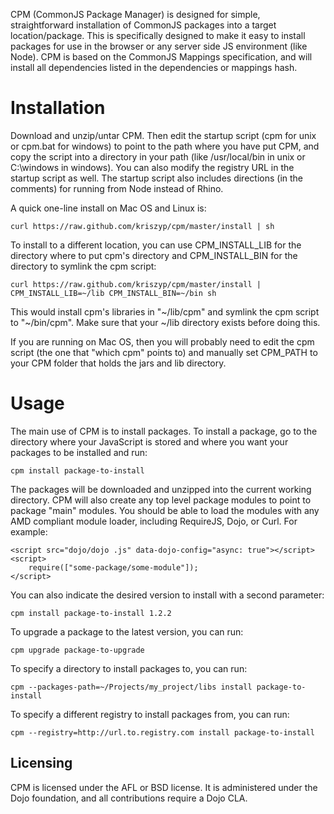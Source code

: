 CPM (CommonJS Package Manager) is designed for simple, straightforward installation
of CommonJS packages into a target location/package. This is specifically designed to
make it easy to install packages for use in the browser or any server side JS
environment (like Node). CPM is based on the CommonJS Mappings specification,
and will install all dependencies listed in the dependencies or mappings hash.

# Installation

Download and unzip/untar CPM. Then edit the startup script (cpm for unix or cpm.bat
for windows) to point to the path where you have put CPM, and copy the script into
a directory in your path (like /usr/local/bin in unix or C:\windows in windows). You
can also modify the registry URL in the startup script as well. The startup script also
includes directions (in the comments) for running from Node instead of Rhino.

A quick one-line install on Mac OS and Linux is:

	curl https://raw.github.com/kriszyp/cpm/master/install | sh

To install to a different location, you can use CPM_INSTALL_LIB for the directory where
to put cpm's directory and CPM_INSTALL_BIN for the directory to symlink the cpm script:

    curl https://raw.github.com/kriszyp/cpm/master/install | CPM_INSTALL_LIB=~/lib CPM_INSTALL_BIN=~/bin sh

This would install cpm's libraries in "~/lib/cpm" and symlink the cpm script to "~/bin/cpm".
Make sure that your ~/lib directory exists before doing this.

If you are running on Mac OS, then you will probably need to edit the cpm script (the one
that "which cpm" points to) and manually set CPM_PATH to your CPM folder that holds the 
jars and lib directory.  

# Usage

The main use of CPM is to install packages. To install a package, go to the directory
where your JavaScript is stored and where you want your packages to be installed and run:

    cpm install package-to-install

The packages will be downloaded and unzipped into the current working directory. CPM
will also create any top level package modules to point to package "main" modules.
You should be able to load the modules with any AMD compliant module loader, including
RequireJS, Dojo, or Curl. For example:

    <script src="dojo/dojo .js" data-dojo-config="async: true"></script>
    <script>
        require(["some-package/some-module"]);
    </script>

You can also indicate the desired version to install with a second parameter:

    cpm install package-to-install 1.2.2

To upgrade a package to the latest version, you can run:

    cpm upgrade package-to-upgrade

To specify a directory to install packages to, you can run:

    cpm --packages-path=~/Projects/my_project/libs install package-to-install

To specify a different registry to install packages from, you can run:

    cpm --registry=http://url.to.registry.com install package-to-install

Licensing
--------

CPM is licensed under the AFL or BSD license. It is administered under the Dojo foundation,
and all contributions require a Dojo CLA.
